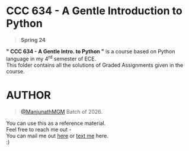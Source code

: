 # CCC 634 - A Gentle Introduction to Python
 >**Spring 24** <br />
 
 
**" CCC 634 - A Gentle Intro. to Python "** is a course based on Python language in my 4<sup>rd</sup> semester of ECE. <br />
This folder contains all the solutions of Graded Assignments given in the course.

# AUTHOR 
> [@ManjunathMGM](https://github.com/ManjunathMGM)
> Batch of 2026.


You can use this as a reference material. <br />
Feel free to reach me out - <br />
You can mail me out [here](mailto:mm153@snu.edu.in) or [text me](https://www.instagram.com/man.ju.nath/) here. <br />
:)
